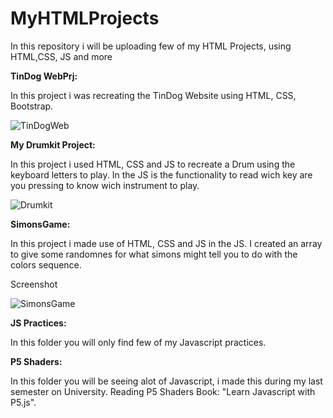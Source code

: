# MyHTMLProjects
In this repository i will be uploading few of my HTML Projects, using HTML,CSS, JS and more


**TinDog WebPrj:**


In this project i was recreating the TinDog Website using HTML, CSS, Bootstrap.

![TinDogWeb](https://github.com/Elswee13/MyHTMLProjects/assets/77897104/099d169d-2b65-405b-9726-ef07de9b9efa)


**My Drumkit Project:**


In this project i used HTML, CSS and JS to recreate a Drum using the keyboard letters to play.
In the JS is the functionality to read wich key are you pressing to know wich instrument to play.

![Drumkit](https://github.com/Elswee13/MyHTMLProjects/assets/77897104/262cc56e-5106-48e0-ae51-532dc668934b)


**SimonsGame:**


In this project i made use of HTML, CSS and JS in the JS. 
I created an array to give some randomnes for what simons might tell you to do with the colors sequence.

Screenshot

![SimonsGame](https://github.com/Elswee13/MyHTMLProjects/assets/77897104/f0c8e165-c4de-4c52-9fb7-31448d1f7211)


**JS Practices:**

In this folder you will only find few of my Javascript practices.

**P5 Shaders:**


In this folder you will be seeing alot of Javascript, i made this during my last semester on University. 
Reading P5 Shaders Book: "Learn Javascript with P5.js".

